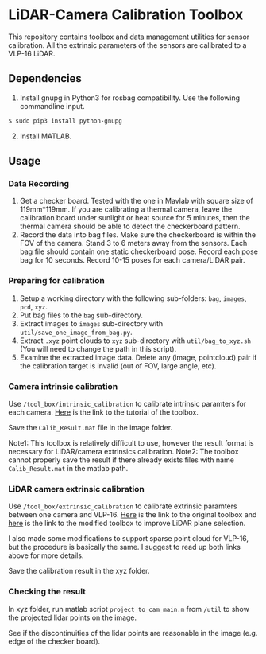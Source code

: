 # LiDAR-Camera Calibration Toolbox

This repository contains toolbox and data management utilities for sensor calibration. All the extrinsic parameters of the sensors are calibrated to a VLP-16 LiDAR.

## Dependencies

1. Install gnupg in Python3 for rosbag compatibility. Use the following commandline input.

```bash
$ sudo pip3 install python-gnupg
```

2. Install MATLAB.

## Usage

### Data Recording

1. Get a checker board. Tested with the one in Mavlab with square size of 119mm\*119mm. If you are calibrating a thermal camera, leave the calibration board under sunlight or heat source for 5 minutes, then the thermal camera should be able to detect the checkerboard pattern.
2. Record the data into bag files. Make sure the checkerboard is within the FOV of the camera. Stand 3 to 6 meters away from the sensors. Each bag file should contain one static checkerboard pose. Record each pose bag for 10 seconds. Record 10-15 poses for each camera/LiDAR pair.

### Preparing for calibration

1. Setup a working directory with the following sub-folders: `bag`, `images`, `pcd`, `xyz`.
1. Put bag files to the `bag` sub-directory.
1. Extract images to `images` sub-directory with `util/save_one_image_from_bag.py`.
1. Extract `.xyz` point clouds to `xyz` sub-directory with `util/bag_to_xyz.sh` (You will need to change the path in this script).
1. Examine the extracted image data. Delete any (image, pointcloud) pair if the calibration target is invalid (out of FOV, large angle, etc).

### Camera intrinsic calibration

Use `/tool_box/intrinsic_calibration` to calibrate intrinsic paramters for each camera. [Here](http://www.vision.caltech.edu/bouguetj/calib_doc/) is the link to the tutorial of the toolbox.

Save the `Calib_Result.mat` file in the image folder.

Note1: This toolbox is relatively difficult to use, however the result format is necessary for LiDAR/camera extrinsics calibration.
Note2: The toolbox cannot properly save the result if there already exists files with name `Calib_Result.mat` in the matlab path.

### LiDAR camera extrinsic calibration

Use `/tool_box/extrinsic_calibration` to calibrate extrinsic paramters between one camera and VLP-16. [Here](http://www.cs.cmu.edu/~ranjith/lcct.html) is the link to the original toolbox and [here](https://github.com/zhixy/Laser-Camera-Calibration-Toolbox) is the link to the modified toolbox to improve LiDAR plane selection.

I also made some modifications to support sparse point cloud for VLP-16, but the procedure is basically the same. I suggest to read up both links above for more details.

Save the calibration result in the xyz folder.

### Checking the result

In xyz folder, run matlab script `project_to_cam_main.m` from `/util` to show the projected lidar points on the image.

See if the discontinuities of the lidar points are reasonable in the image (e.g. edge of the checker board).

